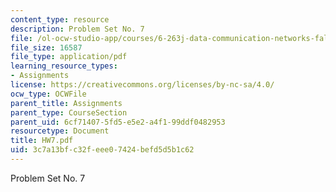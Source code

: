 ```yaml
---
content_type: resource
description: Problem Set No. 7
file: /ol-ocw-studio-app/courses/6-263j-data-communication-networks-fall-2002/3c7a13bfc32feee07424befd5d5b1c62_HW7.pdf
file_size: 16587
file_type: application/pdf
learning_resource_types:
- Assignments
license: https://creativecommons.org/licenses/by-nc-sa/4.0/
ocw_type: OCWFile
parent_title: Assignments
parent_type: CourseSection
parent_uid: 6cf71407-5fd5-e5e2-a4f1-99ddf0482953
resourcetype: Document
title: HW7.pdf
uid: 3c7a13bf-c32f-eee0-7424-befd5d5b1c62
---
```

Problem Set No. 7